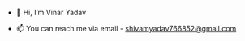 - 👋 Hi, I’m Vinar Yadav

- 📫 You can reach me via email - shivamyadav766852@gmail.com 

<!---
darksoul1612/darksoul1612 is a ✨ special ✨ repository because its `README.md` (this file) appears on your GitHub profile.
You can click the Preview link to take a look at your changes.
--->
